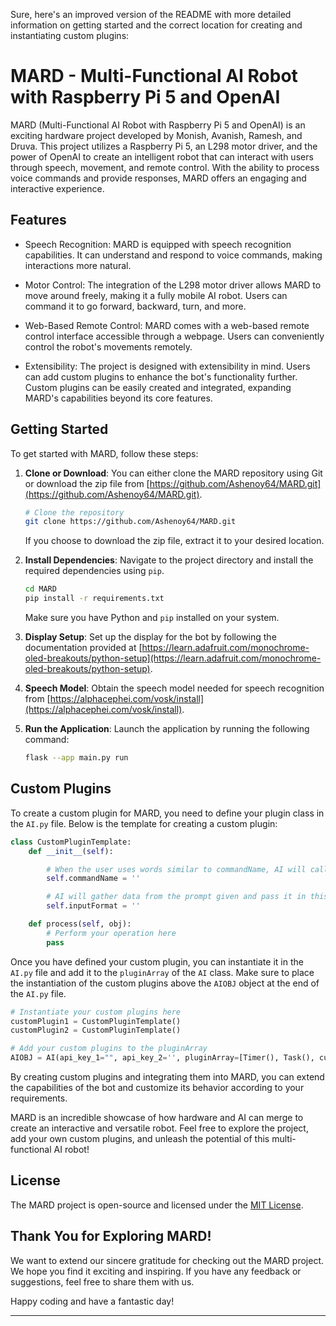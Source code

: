 Sure, here's an improved version of the README with more detailed information on getting started and the correct location for creating and instantiating custom plugins:

# MARD - Multi-Functional AI Robot with Raspberry Pi 5 and OpenAI

MARD (Multi-Functional AI Robot with Raspberry Pi 5 and OpenAI) is an exciting hardware project developed by Monish, Avanish, Ramesh, and Druva. This project utilizes a Raspberry Pi 5, an L298 motor driver, and the power of OpenAI to create an intelligent robot that can interact with users through speech, movement, and remote control. With the ability to process voice commands and provide responses, MARD offers an engaging and interactive experience.

## Features

- Speech Recognition: MARD is equipped with speech recognition capabilities. It can understand and respond to voice commands, making interactions more natural.

- Motor Control: The integration of the L298 motor driver allows MARD to move around freely, making it a fully mobile AI robot. Users can command it to go forward, backward, turn, and more.

- Web-Based Remote Control: MARD comes with a web-based remote control interface accessible through a webpage. Users can conveniently control the robot's movements remotely.

- Extensibility: The project is designed with extensibility in mind. Users can add custom plugins to enhance the bot's functionality further. Custom plugins can be easily created and integrated, expanding MARD's capabilities beyond its core features.

## Getting Started

To get started with MARD, follow these steps:

1. **Clone or Download**: You can either clone the MARD repository using Git or download the zip file from [https://github.com/Ashenoy64/MARD.git](https://github.com/Ashenoy64/MARD.git).

   ```bash
   # Clone the repository
   git clone https://github.com/Ashenoy64/MARD.git
   ```

   If you choose to download the zip file, extract it to your desired location.

2. **Install Dependencies**: Navigate to the project directory and install the required dependencies using `pip`.

   ```bash
   cd MARD
   pip install -r requirements.txt
   ```

   Make sure you have Python and `pip` installed on your system.

3. **Display Setup**: Set up the display for the bot by following the documentation provided at [https://learn.adafruit.com/monochrome-oled-breakouts/python-setup](https://learn.adafruit.com/monochrome-oled-breakouts/python-setup).

4. **Speech Model**: Obtain the speech model needed for speech recognition from [https://alphacephei.com/vosk/install](https://alphacephei.com/vosk/install).

5. **Run the Application**: Launch the application by running the following command:

   ```bash
   flask --app main.py run
   ```

## Custom Plugins

To create a custom plugin for MARD, you need to define your plugin class in the `AI.py` file. Below is the template for creating a custom plugin:

```python
class CustomPluginTemplate:
    def __init__(self):

        # When the user uses words similar to commandName, AI will call the function process
        self.commandName = ''

        # AI will gather data from the prompt given and pass it in this format
        self.inputFormat = ''

    def process(self, obj):
        # Perform your operation here
        pass
```

Once you have defined your custom plugin, you can instantiate it in the `AI.py` file and add it to the `pluginArray` of the `AI` class. Make sure to place the instantiation of the custom plugins above the `AIOBJ` object at the end of the `AI.py` file.

```python
# Instantiate your custom plugins here
customPlugin1 = CustomPluginTemplate()
customPlugin2 = CustomPluginTemplate()

# Add your custom plugins to the pluginArray
AIOBJ = AI(api_key_1="", api_key_2='', pluginArray=[Timer(), Task(), customPlugin1, customPlugin2])
```

By creating custom plugins and integrating them into MARD, you can extend the capabilities of the bot and customize its behavior according to your requirements.

MARD is an incredible showcase of how hardware and AI can merge to create an interactive and versatile robot. Feel free to explore the project, add your own custom plugins, and unleash the potential of this multi-functional AI robot!



## License

The MARD project is open-source and licensed under the [MIT License](LICENSE).

## Thank You for Exploring MARD!

We want to extend our sincere gratitude for checking out the MARD project. We hope you find it exciting and inspiring. If you have any feedback or suggestions, feel free to share them with us.

Happy coding and have a fantastic day!

---
